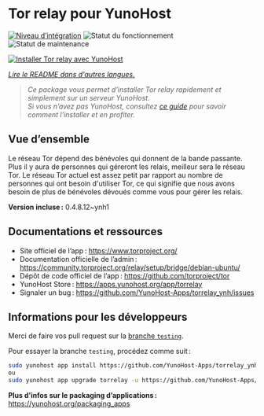 <!--
Nota bene : ce README est automatiquement généré par <https://github.com/YunoHost/apps/tree/master/tools/readme_generator>
Il NE doit PAS être modifié à la main.
-->

# Tor relay pour YunoHost

[![Niveau d’intégration](https://apps.yunohost.org/badge/integration/torrelay)](https://ci-apps.yunohost.org/ci/apps/torrelay/)
![Statut du fonctionnement](https://apps.yunohost.org/badge/state/torrelay)
![Statut de maintenance](https://apps.yunohost.org/badge/maintained/torrelay)

[![Installer Tor relay avec YunoHost](https://install-app.yunohost.org/install-with-yunohost.svg)](https://install-app.yunohost.org/?app=torrelay)

*[Lire le README dans d'autres langues.](./ALL_README.md)*

> *Ce package vous permet d’installer Tor relay rapidement et simplement sur un serveur YunoHost.*  
> *Si vous n’avez pas YunoHost, consultez [ce guide](https://yunohost.org/install) pour savoir comment l’installer et en profiter.*

## Vue d’ensemble

Le réseau Tor dépend des bénévoles qui donnent de la bande passante. Plus il y aura de personnes qui géreront les relais, meilleur sera le réseau Tor. Le réseau Tor actuel est assez petit par rapport au nombre de personnes qui ont besoin d'utiliser Tor, ce qui signifie que nous avons besoin de plus de bénévoles dévoués comme vous pour gérer les relais.

**Version incluse :** 0.4.8.12~ynh1
## Documentations et ressources

- Site officiel de l’app : <https://www.torproject.org/>
- Documentation officielle de l’admin : <https://community.torproject.org/relay/setup/bridge/debian-ubuntu/>
- Dépôt de code officiel de l’app : <https://github.com/torproject/tor>
- YunoHost Store : <https://apps.yunohost.org/app/torrelay>
- Signaler un bug : <https://github.com/YunoHost-Apps/torrelay_ynh/issues>

## Informations pour les développeurs

Merci de faire vos pull request sur la [branche `testing`](https://github.com/YunoHost-Apps/torrelay_ynh/tree/testing).

Pour essayer la branche `testing`, procédez comme suit :

```bash
sudo yunohost app install https://github.com/YunoHost-Apps/torrelay_ynh/tree/testing --debug
ou
sudo yunohost app upgrade torrelay -u https://github.com/YunoHost-Apps/torrelay_ynh/tree/testing --debug
```

**Plus d’infos sur le packaging d’applications :** <https://yunohost.org/packaging_apps>
